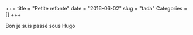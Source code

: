 +++
title = "Petite refonte"
date = "2016-06-02"
slug = "tada"
Categories = []
+++

Bon je suis passé sous Hugo
